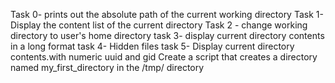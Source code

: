 Task 0- prints out the absolute path of the current working directory
Task 1- Display the content list of the current directory
Task 2 - change working directory to user's home directory
task 3-  display current directory contents in a long format
task 4- Hidden files
task 5- Display current directory contents.with numeric  uuid and gid 
Create a script that creates a directory named my_first_directory in the /tmp/ directory
